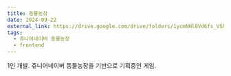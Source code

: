 ```yaml
---
title: 동물농장
date: 2024-09-22
external_link: https://drive.google.com/drive/folders/1ycmNHl8Vd6fs_VShAEfZJBVWepkgHmtu?usp=sharing
tags:
  - 쥬니어네이버 동물농장
  - frontend
---
```


1인 개발. 쥬니어네이버 동물농장을 기반으로 기획중인 게임.

<!--more-->
